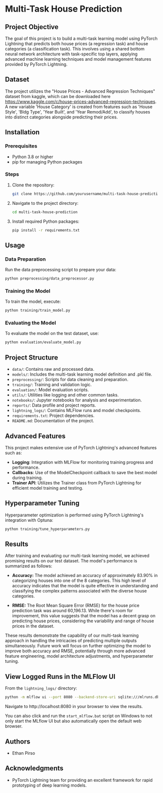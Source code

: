 # Multi-Task House Prediction

## Project Objective
The goal of this project is to build a multi-task learning model using PyTorch Lightning that predicts both house prices (a regression task) and house categories (a classification task). This involves using a shared bottom neural network architecture with task-specific top layers, applying advanced machine learning techniques and model management features provided by PyTorch Lightning.

## Dataset
The project utilizes the "House Prices - Advanced Regression Techniques" dataset from kaggle, which can be downloaded here https://www.kaggle.com/c/house-prices-advanced-regression-techniques. A new variable 'House Category' is created from features such as 'House Style', 'Bldg Type', 'Year Built', and 'Year Remod/Add', to classify houses into distinct categories alongside predicting their prices.

## Installation

### Prerequisites
- Python 3.8 or higher
- pip for managing Python packages

### Steps
1. Clone the repository:
   ```bash
   git clone https://github.com/yourusername/multi-task-house-prediction.git
   ```
2. Navigate to the project directory:
   ```bash
   cd multi-task-house-prediction
   ```
3. Install required Python packages:
   ```bash
   pip install -r requirements.txt
   ```

## Usage

### Data Preparation
Run the data preprocessing script to prepare your data:
```bash
python preprocessing/data_preprocessor.py
```

### Training the Model
To train the model, execute:
```bash
python training/train_model.py
```

### Evaluating the Model
To evaluate the model on the test dataset, use:
```bash
python evaluation/evaluate_model.py
```

## Project Structure
- `data/`: Contains raw and processed data.
- `models/`: Includes the multi-task learning model definition and .pkl file.
- `preprocessing/`: Scripts for data cleaning and preparation.
- `training/`: Training and validation logic.
- `evaluation/`: Model evaluation scripts.
- `utils/`: Utilities like logging and other common tasks.
- `notebooks/`: Jupyter notebooks for analysis and experimentation.
- `reports/`: Data profile and project reports.
- `lightning_logs/`: Contains MLFlow runs and model checkpoints.
- `requirements.txt`: Project dependencies.
- `README.md`: Documentation of the project.

## Advanced Features
This project makes extensive use of PyTorch Lightning's advanced features such as:
- **Logging**: Integration with MLFlow for monitoring training progress and performance.
- **Callbacks**: Use of the ModelCheckpoint callback to save the best model during training.
- **Trainer API**: Utilizes the Trainer class from PyTorch Lightning for efficient model training and testing.

## Hyperparameter Tuning
Hyperparameter optimization is performed using PyTorch Lightning's integration with Optuna:
```bash
python training/tune_hyperparameters.py
```

## Results

After training and evaluating our multi-task learning model, we achieved promising results on our test dataset. The model's performance is summarized as follows:

- **Accuracy:** The model achieved an accuracy of approximately 83.90% in categorizing houses into one of the 8 categories. This high level of accuracy indicates that the model is quite effective in understanding and classifying the complex patterns associated with the diverse house categories.

- **RMSE:** The Root Mean Square Error (RMSE) for the house price prediction task was around 60,196.13. While there's room for improvement, this value suggests that the model has a decent grasp on predicting house prices, considering the variability and range of house prices in the dataset.

These results demonstrate the capability of our multi-task learning approach in handling the intricacies of predicting multiple outputs simultaneously. Future work will focus on further optimizing the model to improve both accuracy and RMSE, potentially through more advanced feature engineering, model architecture adjustments, and hyperparameter tuning.

## View Logged Runs in the MLFlow UI

From the `lightning_logs/` directory:

```bash
python -m mlflow ui --port 8080 --backend-store-uri sqlite:///mlruns.db
```

Navigate to http://localhost:8080 in your browser to view the results.

You can also click and run the `start_mlflow.bat` script on Windows to not only start the MLflow UI but also automatically open the default web browser.

## Authors
- Ethan Pirso

## Acknowledgments
- PyTorch Lightning team for providing an excellent framework for rapid prototyping of deep learning models.
